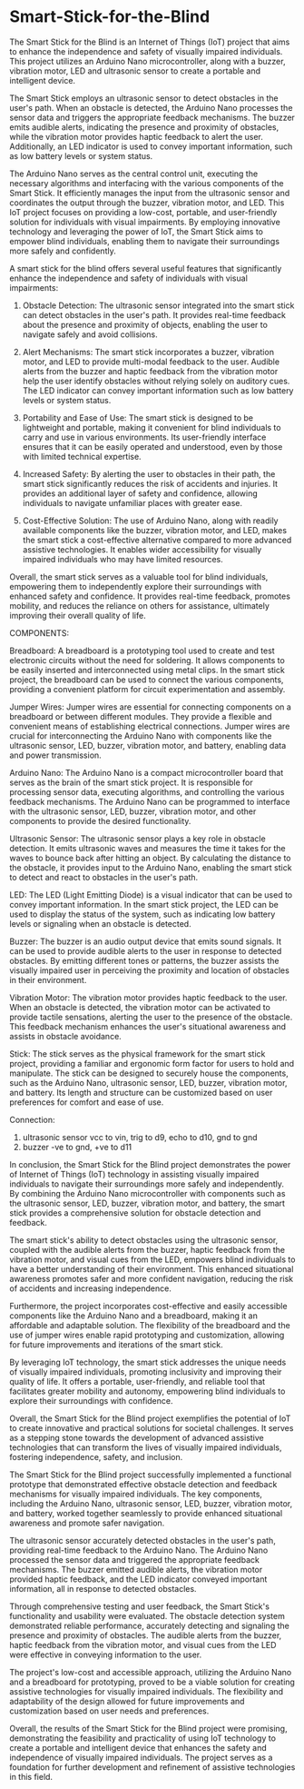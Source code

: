 # Smart-Stick-for-the-Blind
The Smart Stick for the Blind is an Internet of Things (IoT) project that aims to enhance the independence and safety of visually impaired individuals. This project utilizes an Arduino Nano microcontroller, along with a buzzer, vibration motor, LED and ultrasonic sensor to create a portable and intelligent device.


The Smart Stick employs an ultrasonic sensor to detect obstacles in the user's path. When an obstacle is detected, the Arduino Nano processes the sensor data and triggers the appropriate feedback mechanisms. The buzzer emits audible alerts, indicating the presence and proximity of obstacles, while the vibration motor provides haptic feedback to alert the user. Additionally, an LED indicator is used to convey important information, such as low battery levels or system status.


The Arduino Nano serves as the central control unit, executing the necessary algorithms and interfacing with the various components of the Smart Stick. It efficiently manages the input from the ultrasonic sensor and coordinates the output through the buzzer, vibration motor, and LED.  This IoT project focuses on providing a low-cost, portable, and user-friendly solution for individuals with visual impairments. By employing innovative technology and leveraging the power of IoT, the Smart Stick aims to empower blind individuals, enabling them to navigate their surroundings more safely and confidently.


A smart stick for the blind offers several useful features that significantly enhance the independence and safety of individuals with visual impairments:

1. Obstacle Detection: The ultrasonic sensor integrated into the smart stick can detect obstacles in the user's path. It provides real-time feedback about the presence and proximity of objects, enabling the user to navigate safely and avoid collisions.

2. Alert Mechanisms: The smart stick incorporates a buzzer, vibration motor, and LED to provide multi-modal feedback to the user. Audible alerts from the buzzer and haptic feedback from the vibration motor help the user identify obstacles without relying solely on auditory cues. The LED indicator can convey important information such as low battery levels or system status.

3. Portability and Ease of Use: The smart stick is designed to be lightweight and portable, making it convenient for blind individuals to carry and use in various environments. Its user-friendly interface ensures that it can be easily operated and understood, even by those with limited technical expertise.

4. Increased Safety: By alerting the user to obstacles in their path, the smart stick significantly reduces the risk of accidents and injuries. It provides an additional layer of safety and confidence, allowing individuals to navigate unfamiliar places with greater ease.

5. Cost-Effective Solution: The use of Arduino Nano, along with readily available components like the buzzer, vibration motor, and LED, makes the smart stick a cost-effective alternative compared to more advanced assistive technologies. It enables wider accessibility for visually impaired individuals who may have limited resources.

Overall, the smart stick serves as a valuable tool for blind individuals, empowering them to independently explore their surroundings with enhanced safety and confidence. It provides real-time feedback, promotes mobility, and reduces the reliance on others for assistance, ultimately improving their overall quality of life.

COMPONENTS:

Breadboard: A breadboard is a prototyping tool used to create and test electronic circuits without the need for soldering. It allows components to be easily inserted and interconnected using metal clips. In the smart stick project, the breadboard can be used to connect the various components, providing a convenient platform for circuit experimentation and assembly.

Jumper Wires: Jumper wires are essential for connecting components on a breadboard or between different modules. They provide a flexible and convenient means of establishing electrical connections. Jumper wires are crucial for interconnecting the Arduino Nano with components like the ultrasonic sensor, LED, buzzer, vibration motor, and battery, enabling data and power transmission.

Arduino Nano: The Arduino Nano is a compact microcontroller board that serves as the brain of the smart stick project. It is responsible for processing sensor data, executing algorithms, and controlling the various feedback mechanisms. The Arduino Nano can be programmed to interface with the ultrasonic sensor, LED, buzzer, vibration motor, and other components to provide the desired functionality.

Ultrasonic Sensor: The ultrasonic sensor plays a key role in obstacle detection. It emits ultrasonic waves and measures the time it takes for the waves to bounce back after hitting an object. By calculating the distance to the obstacle, it provides input to the Arduino Nano, enabling the smart stick to detect and react to obstacles in the user's path.

LED: The LED (Light Emitting Diode) is a visual indicator that can be used to convey important information. In the smart stick project, the LED can be used to display the status of the system, such as indicating low battery levels or signaling when an obstacle is detected.

Buzzer: The buzzer is an audio output device that emits sound signals. It can be used to provide audible alerts to the user in response to detected obstacles. By emitting different tones or patterns, the buzzer assists the visually impaired user in perceiving the proximity and location of obstacles in their environment.

Vibration Motor: The vibration motor provides haptic feedback to the user. When an obstacle is detected, the vibration motor can be activated to provide tactile sensations, alerting the user to the presence of the obstacle. This feedback mechanism enhances the user's situational awareness and assists in obstacle avoidance.

Stick: The stick serves as the physical framework for the smart stick project, providing a familiar and ergonomic form factor for users to hold and manipulate. The stick can be designed to securely house the components, such as the Arduino Nano, ultrasonic sensor, LED, buzzer, vibration motor, and battery. Its length and structure can be customized based on user preferences for comfort and ease of use.

Connection:
1. ultrasonic sensor vcc to vin, trig to d9, echo to d10, gnd to gnd
2. buzzer -ve to gnd, +ve to d11

In conclusion, the Smart Stick for the Blind project demonstrates the power of Internet of Things (IoT) technology in assisting visually impaired individuals to navigate their surroundings more safely and independently. By combining the Arduino Nano microcontroller with components such as the ultrasonic sensor, LED, buzzer, vibration motor, and battery, the smart stick provides a comprehensive solution for obstacle detection and feedback.

The smart stick's ability to detect obstacles using the ultrasonic sensor, coupled with the audible alerts from the buzzer, haptic feedback from the vibration motor, and visual cues from the LED, empowers blind individuals to have a better understanding of their environment. This enhanced situational awareness promotes safer and more confident navigation, reducing the risk of accidents and increasing independence.

Furthermore, the project incorporates cost-effective and easily accessible components like the Arduino Nano and a breadboard, making it an affordable and adaptable solution. The flexibility of the breadboard and the use of jumper wires enable rapid prototyping and customization, allowing for future improvements and iterations of the smart stick.

By leveraging IoT technology, the smart stick addresses the unique needs of visually impaired individuals, promoting inclusivity and improving their quality of life. It offers a portable, user-friendly, and reliable tool that facilitates greater mobility and autonomy, empowering blind individuals to explore their surroundings with confidence.

Overall, the Smart Stick for the Blind project exemplifies the potential of IoT to create innovative and practical solutions for societal challenges. It serves as a stepping stone towards the development of advanced assistive technologies that can transform the lives of visually impaired individuals, fostering independence, safety, and inclusion.

The Smart Stick for the Blind project successfully implemented a functional prototype that demonstrated effective obstacle detection and feedback mechanisms for visually impaired individuals. The key components, including the Arduino Nano, ultrasonic sensor, LED, buzzer, vibration motor, and battery, worked together seamlessly to provide enhanced situational awareness and promote safer navigation.

The ultrasonic sensor accurately detected obstacles in the user's path, providing real-time feedback to the Arduino Nano. The Arduino Nano processed the sensor data and triggered the appropriate feedback mechanisms. The buzzer emitted audible alerts, the vibration motor provided haptic feedback, and the LED indicator conveyed important information, all in response to detected obstacles.

Through comprehensive testing and user feedback, the Smart Stick's functionality and usability were evaluated. The obstacle detection system demonstrated reliable performance, accurately detecting and signaling the presence and proximity of obstacles. The audible alerts from the buzzer, haptic feedback from the vibration motor, and visual cues from the LED were effective in conveying information to the user.

The project's low-cost and accessible approach, utilizing the Arduino Nano and a breadboard for prototyping, proved to be a viable solution for creating assistive technologies for visually impaired individuals. The flexibility and adaptability of the design allowed for future improvements and customization based on user needs and preferences.

Overall, the results of the Smart Stick for the Blind project were promising, demonstrating the feasibility and practicality of using IoT technology to create a portable and intelligent device that enhances the safety and independence of visually impaired individuals. The project serves as a foundation for further development and refinement of assistive technologies in this field.

